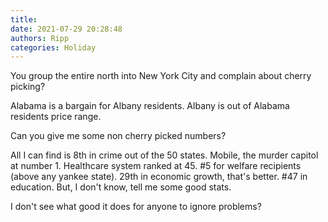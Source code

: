 ```yaml
---
title: 
date: 2021-07-29 20:28:48
authors: Ripp
categories: Holiday
---
```


 You group the entire north into New York City and complain about cherry picking?

Alabama is a bargain for Albany residents.  Albany is out of Alabama residents price range.

Can you give me some non cherry picked numbers?

All I can find is 8th in crime out of the 50 states.  Mobile, the murder capitol at number 1.  Healthcare system ranked at 45. #5 for welfare recipients (above any yankee state). 29th in economic growth, that's better. #47 in education. But, I don't know, tell me some good stats.

I don't see what good it does for anyone to ignore problems?